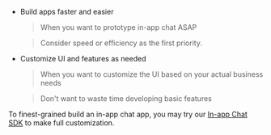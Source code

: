 - Build apps faster and easier
    
    > When you want to prototype in-app chat ASAP

    > Consider speed or efficiency as the first priority.

- Customize UI and features as needed
    > When you want to customize the UI based on your actual business needs

    > Don't want to waste time developing basic features

To finest-grained build an in-app chat app, you may try our [In-app Chat SDK](!zim-Introduction/Overview) to make full customization.
